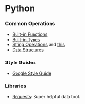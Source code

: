 # Python
### Common Operations
* [Built-in Functions](https://docs.python.org/2/library/functions.html)
* [Built-in Types](https://docs.python.org/2/library/stdtypes.html)
* [String Operations](https://docs.python.org/2.6/library/string.html) and [this](http://www.linuxtopia.org/online_books/programming_books/python_programming/python_ch14s07.html)
* [Data Structures](https://docs.python.org/2/tutorial/datastructures.html)
### Style Guides
* [Google Style Guide](http://google.github.io/styleguide/pyguide.html)
### Libraries
* [Requests](http://docs.python-requests.org/en/master/): Super helpful data tool.
